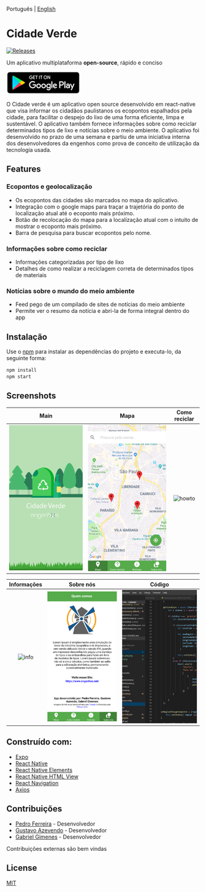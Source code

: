 Português | [English](/README-cn.md)

# Cidade Verde

[![Releases](https://img.shields.io/badge/android-5.0%2B-brightgreen.svg)]()

Um aplicativo multiplataforma **open-source**, rápido e conciso

![Google Play](/art/google_play.png)


O Cidade verde é um aplicativo open source desenvolvido em react-native que visa informar os cidadãos paulistanos os ecopontos espalhados pela cidade, para facilitar o despejo do lixo de uma forma eficiente, limpa e sustentável. O aplicativo também fornece informações sobre como reciclar determinados tipos de lixo e notícias sobre o meio ambiente.
O aplicativo foi desenvolvido no prazo de uma semana e partiu de uma iniciativa interna dos desenvolvedores da engenhos como prova de conceito de utilização da tecnologia usada.


## Features
### Ecopontos e geolocalização
- Os ecopontos das cidades são marcados no mapa do aplicativo.
- Integração com o google maps para traçar a trajetória do ponto de localização atual até o ecoponto mais próximo.
- Botão de recolocação do mapa para a localização atual com o intuito de mostrar o ecoponto mais próximo.
- Barra de pesquisa para buscar ecopontos pelo nome.

### Informações sobre como reciclar
- Informações categorizadas por tipo de lixo
- Detalhes de como realizar a reciclagem correta de determinados tipos de materiais

### Notícias sobre o mundo do meio ambiente
- Feed pego de um compilado de sites de notícias do meio ambiente
- Permite ver o resumo da notícia e abri-la de forma integral dentro do app




## Instalação

Use o [npm]((https://www.npmjs.com/get-npm)) para instalar as dependências do projeto e executa-lo, da seguinte forma:

```bash
npm install 
npm start
```

## Screenshots

| Main | Mapa | Como reciclar |
|:-:|:-:|:-:|
| ![main](/art/splash.png) | ![mapa](/art/maps.png) | ![howto]() |

| Informações | Sobre nós | Código |
|:-:|:-:|:-:|
| ![info]() | ![aboutus](/art/about.png) | ![code](/art/codigo.png) |


## Construído com:
- [Expo](https://expo.io/)
- [React Native](https://facebook.github.io/react-native/)
- [React Native Elements](https://react-native-training.github.io/react-native-elements/)
- [React Native HTML View](https://github.com/jsdf/react-native-htmlview)
- [React Navigation](https://reactnavigation.org)
- [Axios](https://github.com/axios/axios)

## Contribuições
- [Pedro Ferreira](https://github.com/p-ferreira) - Desenvolvedor
- [Gustavo Azevendo](https://github.com/Gustavoaz) - Desenvolvedor
- [Gabriel Gimenes](https://github.com/ggimenes) - Desenvolvedor

Contribuições externas são bem vindas

## License
[MIT](https://choosealicense.com/licenses/mit/)